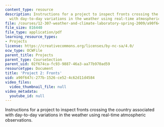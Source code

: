 ```yaml
---
content_type: resource
description: Instructions for a project to inspect fronts crossing the country associated
  with day-to-day variations in the weather using real-time atmospheric observations.
file: /courses/12-307-weather-and-climate-laboratory-spring-2009/a90f647c277b1526ce524c62d11d4584_project2.pdf
file_size: 816440
file_type: application/pdf
learning_resource_types:
- Projects
license: https://creativecommons.org/licenses/by-nc-sa/4.0/
ocw_type: OCWFile
parent_title: Projects
parent_type: CourseSection
parent_uid: 02f674ca-fc93-9887-46a3-aa77b970ad59
resourcetype: Document
title: 'Project 2: Fronts'
uid: a90f647c-277b-1526-ce52-4c62d11d4584
video_files:
  video_thumbnail_file: null
video_metadata:
  youtube_id: null
---
```

Instructions for a project to inspect fronts crossing the country associated with day-to-day variations in the weather using real-time atmospheric observations.